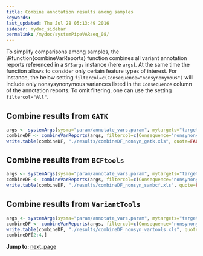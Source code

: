 ```yaml
---
title: Combine annotation results among samples
keywords: 
last_updated: Thu Jul 28 05:13:49 2016
sidebar: mydoc_sidebar
permalink: /mydoc/systemPipeVARseq_08/
---
```


To simplify comparisons among samples, the \Rfunction{combineVarReports}
function combines all variant annotation reports referenced in a
`SYSargs` instance (here `args`). At the same time the function
allows to consider only certain feature types of interest. For instance, the
below setting `filtercol=c(Consequence="nonsynonymous")` will include
only nonsysynonymous variances listed in the `Consequence` column of
the annotation reports. To omit filtering, one can use the setting
`filtercol="All"`.

## Combine results from `GATK`  


```r
args <- systemArgs(sysma="param/annotate_vars.param", mytargets="targets_gatk_filtered.txt")
combineDF <- combineVarReports(args, filtercol=c(Consequence="nonsynonymous"))
write.table(combineDF, "./results/combineDF_nonsyn_gatk.xls", quote=FALSE, row.names=FALSE, sep="\t")
```

## Combine results from `BCFtools`  


```r
args <- systemArgs(sysma="param/annotate_vars.param", mytargets="targets_sambcf_filtered.txt")
combineDF <- combineVarReports(args, filtercol=c(Consequence="nonsynonymous"))
write.table(combineDF, "./results/combineDF_nonsyn_sambcf.xls", quote=FALSE, row.names=FALSE, sep="\t")
```

## Combine results from `VariantTools`


```r
args <- systemArgs(sysma="param/annotate_vars.param", mytargets="targets_vartools_filtered.txt")
combineDF <- combineVarReports(args, filtercol=c(Consequence="nonsynonymous"))
write.table(combineDF, "./results/combineDF_nonsyn_vartools.xls", quote=FALSE, row.names=FALSE, sep="\t")
combineDF[2:4,] 
```

<div class="tags">
<b>Jump to: </b>
<a href="../../mydoc/systemPipeVARseq_09/" class="btn btn-default navbar-btn cursorNorm" role="button">next_page</a>
</div>
